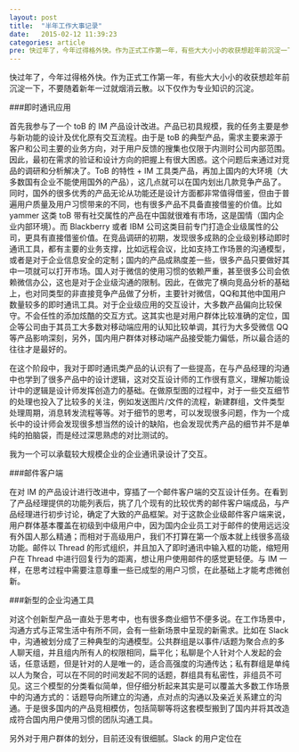 ```yaml
---
layout: post
title:  "半年工作大事记录"
date:   2015-02-12 11:39:23
categories: article
pre: 快过年了，今年过得格外快。作为正式工作第一年，有些大大小小的收获想趁年前沉淀一下，不要随着新年一过就烟消云散。以下仅作为专业知识的沉淀。
---
```


快过年了，今年过得格外快。作为正式工作第一年，有些大大小小的收获想趁年前沉淀一下，不要随着新年一过就烟消云散。以下仅作为专业知识的沉淀。

###即时通讯应用

首先我参与了一个 toB 的 IM 产品设计改进。产品已初具规模，我的任务主要是参与新功能的设计及优化原有交互流程。由于是 toB 的典型产品，需求主要来源于客户和公司主要的业务方向，对于用户反馈的搜集也仅限于内测时公司内部范围。因此，最初在需求的验证和设计方向的把握上有很大困惑。这个问题后来通过对竞品的调研和分析解决了。ToB 的特性 + IM 工具类产品，再加上国内的大环境（大多数国有企业不能使用国外的产品），这几点就可以在国内划出几款竞争产品了。同时，国外的很多优秀的产品无论从功能还是设计方面都非常值得借鉴，但由于普遍用户质量及用户习惯带来的不同，也有很多产品不具备直接借鉴的价值。比如 yammer 这类 toB 带有社交属性的产品在中国就很难有市场，这是国情（国内企业内部环境）。而 Blackberry 或者 IBM 公司这类目前专门打造企业级属性的公司，更具有直接借鉴价值。在竞品调研的初期，发现很多成熟的企业级别移动即时通讯工具，都有主要的业务支撑，比如远程会议，比如支持工作场景的沟通模型，或者是对于企业信息安全的定制；国内的产品成熟度差一些，很多产品只要做好其中一项就可以打开市场。国人对于微信的使用习惯的依赖严重，甚至很多公司会依赖微信办公，这也是对于企业级沟通的限制。因此，在做完了横向竞品分析的基础上，也对同类型的非直接竞争产品做了分析，主要针对微信，QQ和其他中国用户数量较多的即时通讯工具。对于企业级应用的交互设计，大多数产品偏向比较保守。不会任性的添加炫酷的交互方式。这其实也是对用户群体比较准确的定位，国企等公司由于其员工大多数对移动端应用的认知比较单调，其行为大多受微信 QQ 等产品影响深刻，另外，国内用户群体对移动端产品接受能力偏低，所以最合适的往往才是最好的。

在这个阶段中，我对于即时通讯类产品的认识有了一些提高，在与产品经理的沟通中也学到了很多产品中的设计逻辑，这对交互设计师的工作很有意义，理解功能设计中的逻辑是设计师发挥创造力的基础。在做原型图的过程中，对于一些交互细节的处理也投入了比较多的关注，例如发送图片/文件的流程，新建群组，文件类型处理周期，消息转发流程等等。对于细节的思考，可以发现很多问题，作为一个成长中的设计师会发现很多想当然的设计的缺陷，也会发现优秀产品的细节并不是单纯的拍脑袋，而是经过深思熟虑的对比测试的。

我为一个可以承载较大规模企业的企业通讯录设计了交互。

###邮件客户端
  
在对 IM 的产品设计进行改进中，穿插了一个邮件客户端的交互设计任务。在看到了产品经理提供的功能列表后，挑了几个现有的比较优秀的邮件客户端成品，与产品经理进行初步讨论，确定了大致的产品框架。对于这款企业级邮件客户端来说，用户群体基本覆盖在初级到中级用户中，因为国内企业员工对于邮件的使用远远没有外国人那么精通；而相对于高级用户，我们不打算在第一个版本就上线很多高级功能。邮件以 Thread 的形式组织，并且加入了即时通讯中输入框的功能，缩短用户在 Thread 中进行回复行为的距离，想让用户使用邮件的感觉更轻便。与 IM 一样，在思考过程中需要注意尊重一些已成型的用户习惯，在此基础上才能考虑微创新。

###新型的企业沟通工具
  
对这个创新型产品一直处于思考中，也有很多商业细节不便多说。在工作场景中，沟通方式与正常生活中有所不同，会有一些新场景中呈现的新需求。比如在 Slack 中，沟通被划分成了三种典型的沟通模型。公共群组是以事件/话题为聚合点的多人聊天组，并且组内所有人的权限相同，扁平化；私聊是个人针对个人发起的会话，任意话题，但是针对的人是唯一的，适合高强度的沟通传达；私有群组是单纯以人为聚合，可以在不同的时间发起不同的话题，群组具有私密性，非组员不可见。这三个模型的分类看似简单，但仔细分析起来其实是可以覆盖大多数工作场景中的沟通方式的：话题导向所建立的沟通，点对点的沟通以及亲近关系建立的沟通。于是很多国内的产品竞相模仿，包括简聊等将这套模型搬到了国内并将其改造成符合国内用户使用习惯的团队沟通工具。

另外对于用户群体的划分，目前还没有很细腻。Slack 的用户定位在


































